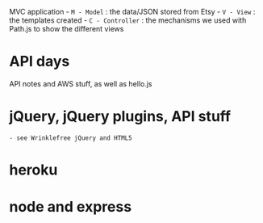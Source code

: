MVC application
    - `M - Model` : the data/JSON stored from Etsy
    - `V - View` : the templates created
    - `C - Controller` : the mechanisms we used with Path.js to show the different views

# API days

API notes and AWS stuff, as well as hello.js

# jQuery, jQuery plugins, API stuff

	- see Wrinklefree jQuery and HTML5

# heroku

# node and express
